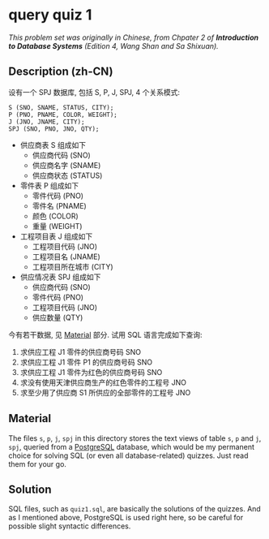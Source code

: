 query quiz 1
============

*This problem set was originally in Chinese, from Chpater 2 of __Introduction to
Database Systems__ (Edition 4, Wang Shan and Sa Shixuan).*

Description (zh-CN)
-------------------

设有一个 SPJ 数据库, 包括 S, P, J, SPJ, 4 个关系模式:

```
S (SNO, SNAME, STATUS, CITY);
P (PNO, PNAME, COLOR, WEIGHT);
J (JNO, JNAME, CITY);
SPJ (SNO, PNO, JNO, QTY);
```

- 供应商表 S 组成如下
  + 供应商代码 (SNO)
  + 供应商名字 (SNAME)
  + 供应商状态 (STATUS)
- 零件表 P 组成如下
  + 零件代码 (PNO)
  + 零件名 (PNAME)
  + 颜色 (COLOR)
  + 重量 (WEIGHT)
- 工程项目表 J 组成如下
  + 工程项目代码 (JNO)
  + 工程项目名 (JNAME)
  + 工程项目所在城市 (CITY)
- 供应情况表 SPJ 组成如下
  + 供应商代码 (SNO)
  + 零件代码 (PNO)
  + 工程项目代码 (JNO)
  + 供应数量 (QTY)

今有若干数据, 见 [Material](#material) 部分. 试用 SQL 语言完成如下查询:

1. 求供应工程 J1 零件的供应商号码 SNO
2. 求供应工程 J1 零件 P1 的供应商号码 SNO
3. 求供应工程 J1 零件为红色的供应商号码 SNO
4. 求没有使用天津供应商生产的红色零件的工程号 JNO
5. 求至少用了供应商 S1 所供应的全部零件的工程号 JNO

Material
--------

The files `s`, `p`, `j`, `spj` in this directory stores the text views of table
`s`, `p` and `j`, `spj`, queried from a [PostgreSQL](https://www.postgresql.org)
database, which would be my permanent choice for solving SQL (or even all
database-related) quizzes. Just read them for your go.

Solution
--------

SQL files, such as `quiz1.sql`, are basically the solutions of the quizzes. And
as I mentioned above, PostgreSQL is used right here, so be careful for possible
slight syntactic differences.
